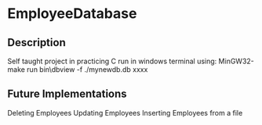 # EmployeeDatabase

## Description

Self taught project in practicing C  run in windows terminal using:
MinGW32-make run
bin\dbview -f ./mynewdb.db xxxx

## Future Implementations
Deleting Employees
Updating Employees
Inserting Employees from a file
